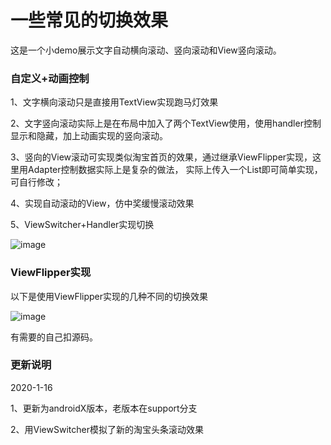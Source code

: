  # 一些常见的切换效果

 这是一个小demo展示文字自动横向滚动、竖向滚动和View竖向滚动。

 ### 自定义+动画控制

 1、文字横向滚动只是直接用TextView实现跑马灯效果

 2、文字竖向滚动实际上是在布局中加入了两个TextView使用，使用handler控制显示和隐藏，加上动画实现的竖向滚动。

 3、竖向的View滚动可实现类似淘宝首页的效果，通过继承ViewFlipper实现，这里用Adapter控制数据实际上是复杂的做法，
 实际上传入一个List<View>即可简单实现，可自行修改；
 
 4、实现自动滚动的View，仿中奖缓慢滚动效果

 5、ViewSwitcher+Handler实现切换

 ![image](https://github.com/leiyun1993/AutoScrollLayout/raw/master/image/02.gif)

 ### ViewFlipper实现

 以下是使用ViewFlipper实现的几种不同的切换效果

 ![image](https://github.com/leiyun1993/AutoScrollLayout/raw/master/image/03.gif)


 有需要的自己扣源码。

 ### 更新说明

 2020-1-16

 1、更新为androidX版本，老版本在support分支

 2、用ViewSwitcher模拟了新的淘宝头条滚动效果
